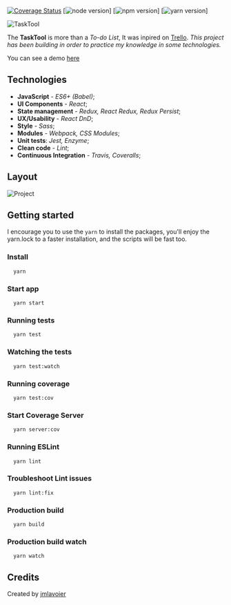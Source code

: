 [![Coverage Status](https://coveralls.io/repos/github/jmlavoier/task-tool/badge.svg)](https://coveralls.io/github/jmlavoier/task-tool)
[![node version](https://img.shields.io/badge/node-8.8.1-green.svg)]
[![npm version](https://img.shields.io/badge/npm-5.4.2-brightgreen.svg)]
[![yarn version](https://img.shields.io/badge/yarn-1.3.2-yellowgreen.svg)]

![TaskTool](http://i.imgur.com/nt7WsKC.png)

The **TaskTool** is more than a *To-do List*, It was inpired on [Trello](http://trello.com). 
*This project has been building in order to practice my knowledge in some technologies.*

You can see a demo [here](https://jmlavoier.github.io/task-tool/)

## Technologies

- **JavaScript** - *ES6+ (Babel)*; 
- **UI Components** - *React*; 
- **State management** - *Redux, React Redux, Redux Persist*;
- **UX/Usability** - *React DnD*;
- **Style** - *Sass*;
- **Modules** - *Webpack, CSS Modules*;
- **Unit tests**: *Jest, Enzyme*;
- **Clean code** - *Lint*;
- **Continuous Integration** - *Travis, Coveralls*;

## Layout
![Project](http://i.imgur.com/luVT6BZ.png)

## Getting started
I encourage you to use the `yarn` to install the packages, you'll enjoy the yarn.lock to a faster installation, and the scripts will be fast too.

### Install
```
  yarn
```

### Start app
```
  yarn start
```

### Running tests
```
  yarn test
```

### Watching the tests
```
  yarn test:watch
```

### Running coverage
```
  yarn test:cov
```

### Start Coverage Server
```
  yarn server:cov
```

### Running ESLint
```
  yarn lint
```

### Troubleshoot Lint issues
```
  yarn lint:fix
```

###  Production build
```
  yarn build
```

### Production build watch
```
  yarn watch
```

## Credits
Created by [jmlavoier](https://github.com/jmlavoier)